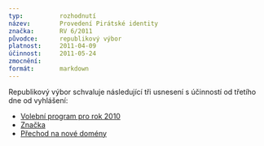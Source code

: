```yaml
---
typ:          rozhodnutí
název:        Provedení Pirátské identity
značka:       RV 6/2011
původce:      republikový výbor
platnost:     2011-04-09
účinnost:     2011-05-24
zmocnění:     
formát:       markdown
---
```

Republikový výbor schvaluje následující tři usnesení s účinností od třetího dne od vyhlášení:

* [Volební program pro rok 2010](http://www.pirati.cz/rv/program)
* [Značka](http://www.pirati.cz/rv/znacka)
* [Přechod na nové domény](http://www.pirati.cz/rv/domeny)
